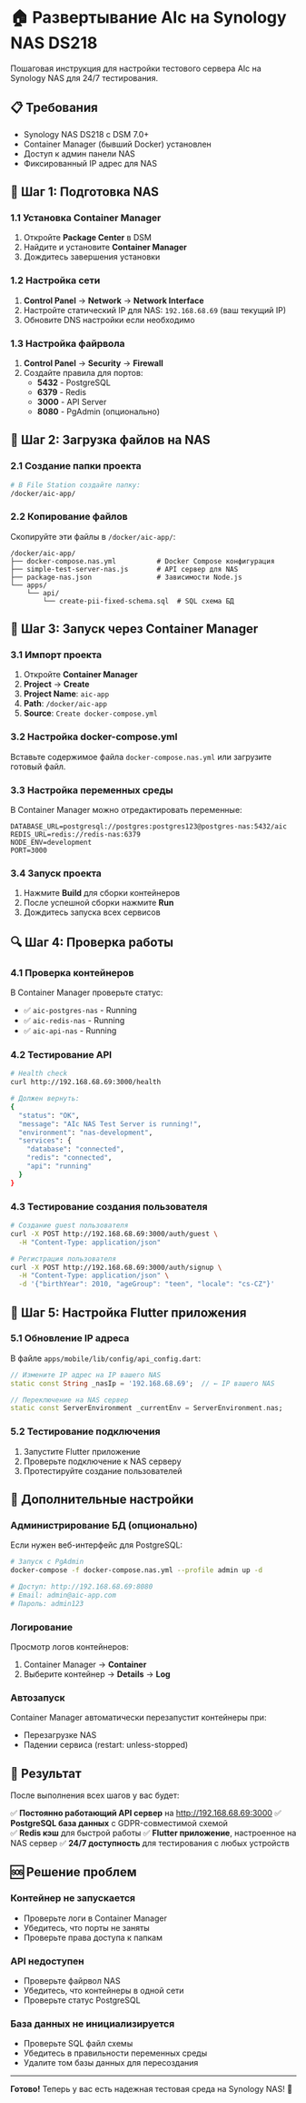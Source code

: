 # 🏠 Развертывание AIc на Synology NAS DS218

Пошаговая инструкция для настройки тестового сервера AIc на Synology NAS для 24/7 тестирования.

## 📋 Требования

- Synology NAS DS218 с DSM 7.0+
- Container Manager (бывший Docker) установлен
- Доступ к админ панели NAS
- Фиксированный IP адрес для NAS

## 🔧 Шаг 1: Подготовка NAS

### 1.1 Установка Container Manager
1. Откройте **Package Center** в DSM
2. Найдите и установите **Container Manager**
3. Дождитесь завершения установки

### 1.2 Настройка сети
1. **Control Panel** → **Network** → **Network Interface**
2. Настройте статический IP для NAS: `192.168.68.69` (ваш текущий IP)
3. Обновите DNS настройки если необходимо

### 1.3 Настройка файрвола
1. **Control Panel** → **Security** → **Firewall**
2. Создайте правила для портов:
   - **5432** - PostgreSQL
   - **6379** - Redis  
   - **3000** - API Server
   - **8080** - PgAdmin (опционально)

## 📁 Шаг 2: Загрузка файлов на NAS

### 2.1 Создание папки проекта
```bash
# В File Station создайте папку:
/docker/aic-app/
```

### 2.2 Копирование файлов
Скопируйте эти файлы в `/docker/aic-app/`:

```
/docker/aic-app/
├── docker-compose.nas.yml          # Docker Compose конфигурация
├── simple-test-server-nas.js       # API сервер для NAS
├── package-nas.json                # Зависимости Node.js
└── apps/
    └── api/
        └── create-pii-fixed-schema.sql  # SQL схема БД
```

## 🐳 Шаг 3: Запуск через Container Manager

### 3.1 Импорт проекта
1. Откройте **Container Manager**
2. **Project** → **Create**
3. **Project Name**: `aic-app`
4. **Path**: `/docker/aic-app`
5. **Source**: `Create docker-compose.yml`

### 3.2 Настройка docker-compose.yml
Вставьте содержимое файла `docker-compose.nas.yml` или загрузите готовый файл.

### 3.3 Настройка переменных среды
В Container Manager можно отредактировать переменные:
```env
DATABASE_URL=postgresql://postgres:postgres123@postgres-nas:5432/aic
REDIS_URL=redis://redis-nas:6379
NODE_ENV=development
PORT=3000
```

### 3.4 Запуск проекта
1. Нажмите **Build** для сборки контейнеров
2. После успешной сборки нажмите **Run** 
3. Дождитесь запуска всех сервисов

## 🔍 Шаг 4: Проверка работы

### 4.1 Проверка контейнеров
В Container Manager проверьте статус:
- ✅ `aic-postgres-nas` - Running
- ✅ `aic-redis-nas` - Running  
- ✅ `aic-api-nas` - Running

### 4.2 Тестирование API
```bash
# Health check
curl http://192.168.68.69:3000/health

# Должен вернуть:
{
  "status": "OK",
  "message": "AIc NAS Test Server is running!",
  "environment": "nas-development",
  "services": {
    "database": "connected",
    "redis": "connected", 
    "api": "running"
  }
}
```

### 4.3 Тестирование создания пользователя
```bash
# Создание guest пользователя
curl -X POST http://192.168.68.69:3000/auth/guest \
  -H "Content-Type: application/json"

# Регистрация пользователя  
curl -X POST http://192.168.68.69:3000/auth/signup \
  -H "Content-Type: application/json" \
  -d '{"birthYear": 2010, "ageGroup": "teen", "locale": "cs-CZ"}'
```

## 📱 Шаг 5: Настройка Flutter приложения

### 5.1 Обновление IP адреса
В файле `apps/mobile/lib/config/api_config.dart`:

```dart
// Измените IP адрес на IP вашего NAS
static const String _nasIp = '192.168.68.69';  // ← IP вашего NAS

// Переключение на NAS сервер
static const ServerEnvironment _currentEnv = ServerEnvironment.nas;
```

### 5.2 Тестирование подключения
1. Запустите Flutter приложение
2. Проверьте подключение к NAS серверу
3. Протестируйте создание пользователей

## 🔧 Дополнительные настройки

### Администрирование БД (опционально)
Если нужен веб-интерфейс для PostgreSQL:

```bash
# Запуск с PgAdmin
docker-compose -f docker-compose.nas.yml --profile admin up -d

# Доступ: http://192.168.68.69:8080
# Email: admin@aic-app.com  
# Пароль: admin123
```

### Логирование
Просмотр логов контейнеров:
1. Container Manager → **Container** 
2. Выберите контейнер → **Details** → **Log**

### Автозапуск
Container Manager автоматически перезапустит контейнеры при:
- Перезагрузке NAS
- Падении сервиса (restart: unless-stopped)

## 🎯 Результат

После выполнения всех шагов у вас будет:

✅ **Постоянно работающий API сервер** на http://192.168.68.69:3000
✅ **PostgreSQL база данных** с GDPR-совместимой схемой  
✅ **Redis кэш** для быстрой работы
✅ **Flutter приложение**, настроенное на NAS сервер
✅ **24/7 доступность** для тестирования с любых устройств

## 🆘 Решение проблем

### Контейнер не запускается
- Проверьте логи в Container Manager
- Убедитесь, что порты не заняты
- Проверьте права доступа к папкам

### API недоступен
- Проверьте файрвол NAS
- Убедитесь, что контейнеры в одной сети
- Проверьте статус PostgreSQL

### База данных не инициализируется  
- Проверьте SQL файл схемы
- Убедитесь в правильности переменных среды
- Удалите том базы данных для пересоздания

---

**Готово!** Теперь у вас есть надежная тестовая среда на Synology NAS! 🚀